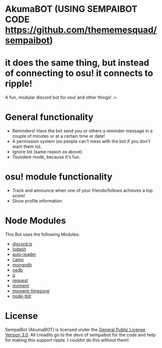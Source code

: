 # AkumaBOT (USING SEMPAIBOT CODE https://github.com/thememesquad/sempaibot)
# it does the same thing, but instead of connecting to osu! it connects to ripple!
A fun, modular discord bot for osu! and other things! :> 

# General functionality
- Reminders! Have the bot send you or others a reminder message in a couple of minutes or at a certain time or date!
- A permission system (so people can't mess with the bot if you don't want them to).
- Ignore list (same reason as above)
- Tsundere mode, because it's fun.

# osu! module functionality
- Track and announce when one of your friends/follows achieves a top score!
- Show profile information

# Node Modules
This Bot uses the following Modules:
- [discord.js](https://github.com/hydrabolt/discord.js/)
- [lodash](https://lodash.com/)
- [auto-loader](https://github.com/jwerle/node-auto-loader)
- [camo](https://github.com/scottwrobinson/camo)
- [mongodb](https://github.com/mongodb/node-mongodb-native)
- [nedb](https://github.com/louischatriot/nedb)
- [q](https://github.com/kriskowal/q)
- [request](https://github.com/request/request)
- [moment](http://momentjs.com/)
- [moment-timezone](http://momentjs.com/timezone/)
- [node-tldr](https://github.com/philpl/node-tldr)

# License
SempaiBot (AkumaBOT) is licensed under the [General Public License Version 3.0](https://www.gnu.org/licenses/gpl-3.0.en.html).
All creadits go to the devs of sempaibot for the code and help for making this support ripple. I couldnt do this without them!.
